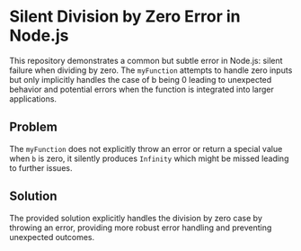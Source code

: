 # Silent Division by Zero Error in Node.js

This repository demonstrates a common but subtle error in Node.js: silent failure when dividing by zero.  The `myFunction` attempts to handle zero inputs but only implicitly handles the case of b being 0 leading to unexpected behavior and potential errors when the function is integrated into larger applications.

## Problem

The `myFunction`  does not explicitly throw an error or return a special value when `b` is zero, it silently produces `Infinity` which might be missed leading to further issues. 

## Solution

The provided solution explicitly handles the division by zero case by throwing an error, providing more robust error handling and preventing unexpected outcomes.